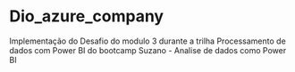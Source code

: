 # Dio_azure_company
Implementação do Desafio do modulo 3 durante a trilha Processamento de dados com Power BI do bootcamp Suzano - Analise de dados como Power BI
